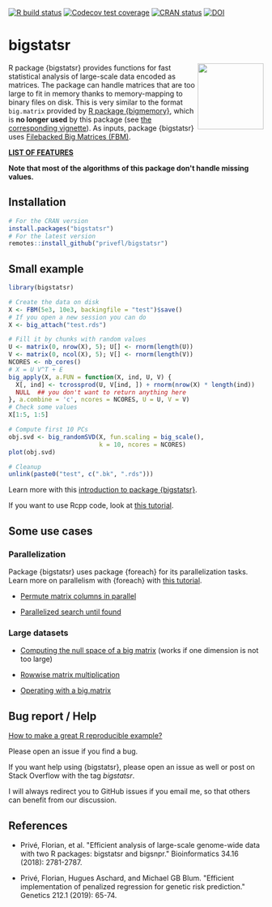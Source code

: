 <!-- badges: start -->
[![R build status](https://github.com/privefl/bigstatsr/workflows/R-CMD-check/badge.svg)](https://github.com/privefl/bigstatsr/actions)
[![Codecov test coverage](https://codecov.io/gh/privefl/bigstatsr/branch/master/graph/badge.svg)](https://app.codecov.io/gh/privefl/bigstatsr?branch=master)
[![CRAN status](https://www.r-pkg.org/badges/version/bigstatsr)](https://CRAN.R-project.org/package=bigstatsr)
[![DOI](https://zenodo.org/badge/doi/10.1093/bioinformatics/bty185.svg)](https://doi.org/10.1093/bioinformatics/bty185)
<!-- badges: end -->


# bigstatsr

<img src="https://raw.githubusercontent.com/privefl/bigstatsr/master/bigstatsr.png" width="130" align="right">

R package {bigstatsr} provides functions for fast statistical analysis of large-scale data encoded as matrices. The package can handle matrices that are too large to fit in memory thanks to memory-mapping to binary files on disk. This is very similar to the format `big.matrix` provided by [R package {bigmemory}](https://github.com/kaneplusplus/bigmemory), which is **no longer used** by this package (see [the corresponding vignette](https://privefl.github.io/bigstatsr/articles/bigstatsr-and-bigmemory.html)).
As inputs, package {bigstatsr} uses [Filebacked Big Matrices (FBM)](https://privefl.github.io/bigstatsr/reference/FBM-class.html).

[**LIST OF FEATURES**](https://privefl.github.io/bigstatsr/reference/index.html)

**Note that most of the algorithms of this package don't handle missing values.**


## Installation

```r
# For the CRAN version
install.packages("bigstatsr")
# For the latest version
remotes::install_github("privefl/bigstatsr")
```

## Small example

```r
library(bigstatsr)

# Create the data on disk
X <- FBM(5e3, 10e3, backingfile = "test")$save()
# If you open a new session you can do
X <- big_attach("test.rds")

# Fill it by chunks with random values
U <- matrix(0, nrow(X), 5); U[] <- rnorm(length(U))
V <- matrix(0, ncol(X), 5); V[] <- rnorm(length(V))
NCORES <- nb_cores()
# X = U V^T + E
big_apply(X, a.FUN = function(X, ind, U, V) {
  X[, ind] <- tcrossprod(U, V[ind, ]) + rnorm(nrow(X) * length(ind))
  NULL  ## you don't want to return anything here
}, a.combine = 'c', ncores = NCORES, U = U, V = V)
# Check some values
X[1:5, 1:5]

# Compute first 10 PCs
obj.svd <- big_randomSVD(X, fun.scaling = big_scale(), 
                         k = 10, ncores = NCORES)
plot(obj.svd)

# Cleanup
unlink(paste0("test", c(".bk", ".rds")))
```

Learn more with this 
[introduction to package {bigstatsr}](https://privefl.github.io/R-presentation/bigstatsr.html).

If you want to use Rcpp code, look at [this tutorial](https://privefl.github.io/R-presentation/Rcpp.html).


## Some use cases

### Parallelization

Package {bigstatsr} uses package {foreach} for its parallelization tasks. Learn more on parallelism with {foreach} with [this tutorial](https://privefl.github.io/blog/a-guide-to-parallelism-in-r/).

- [Permute matrix columns in parallel](https://stackoverflow.com/q/48832010/6103040)

- [Parallelized search until found](https://stackoverflow.com/q/49056271/6103040)

### Large datasets

- [Computing the null space of a big matrix](https://stackoverflow.com/questions/46253537/computing-the-null-space-of-a-bigmatrix-in-r/) (works if one dimension is not too large)

- [Rowwise matrix multiplication](https://stackoverflow.com/q/48879643/6103040)

- [Operating with a big.matrix](https://stackoverflow.com/q/42111876/6103040)


## Bug report / Help

[How to make a great R reproducible example?](https://stackoverflow.com/q/5963269/6103040)

Please open an issue if you find a bug.

If you want help using {bigstatsr}, please open an issue as well or post on Stack Overflow with the tag *bigstatsr*. 

I will always redirect you to GitHub issues if you email me, so that others can benefit from our discussion.


## References

- Privé, Florian, et al. "Efficient analysis of large-scale genome-wide data with two R packages: bigstatsr and bigsnpr." Bioinformatics 34.16 (2018): 2781-2787.

- Privé, Florian, Hugues Aschard, and Michael GB Blum. "Efficient implementation of penalized regression for genetic risk prediction." Genetics 212.1 (2019): 65-74.

<br>

